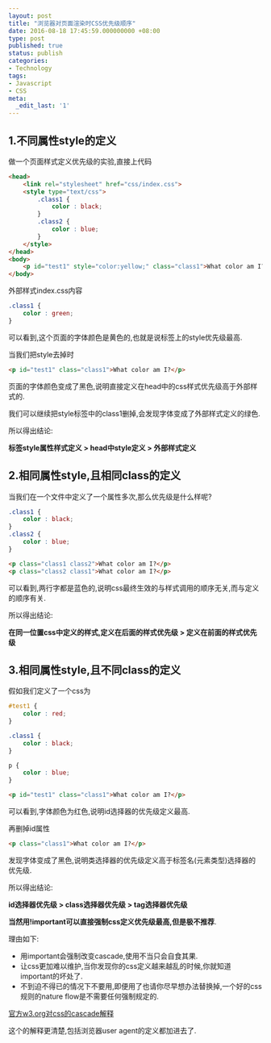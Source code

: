 ```yaml
---
layout: post
title: "浏览器对页面渲染时CSS优先级顺序"
date: 2016-08-18 17:45:59.000000000 +08:00
type: post
published: true
status: publish
categories:
- Technology
tags:
- Javascript
- CSS
meta:
  _edit_last: '1'
---
```


## 1.不同属性style的定义

做一个页面样式定义优先级的实验,直接上代码

```html
<head>
    <link rel="stylesheet" href="css/index.css">
    <style type="text/css">
        .class1 {
            color : black;
        }
        .class2 {
            color : blue;
        }
    </style>
</head>
<body>
    <p id="test1" style="color:yellow;" class="class1">What color am I?</p>
</body>
```

外部样式index.css内容

```css
.class1 {
    color : green;
}
```

可以看到,这个页面的字体颜色是黄色的,也就是说标签上的style优先级最高.

当我们把style去掉时

```html
<p id="test1" class="class1">What color am I?</p>
```

页面的字体颜色变成了黑色,说明直接定义在head中的css样式优先级高于外部样式的.

我们可以继续把style标签中的class1删掉,会发现字体变成了外部样式定义的绿色.

所以得出结论:

**标签style属性样式定义 > head中style定义 > 外部样式定义**

<!--more-->

## 2.相同属性style,且相同class的定义

当我们在一个文件中定义了一个属性多次,那么优先级是什么样呢?

```css
.class1 {
    color : black;
}
.class2 {
    color : blue;
}
```

```html
<p class="class1 class2">What color am I?</p>
<p class="class2 class1">What color am I?</p>
```

可以看到,两行字都是蓝色的,说明css最终生效的与样式调用的顺序无关,而与定义的顺序有关.

所以得出结论:

**在同一位置css中定义的样式,定义在后面的样式优先级 > 定义在前面的样式优先级**

## 3.相同属性style,且不同class的定义

假如我们定义了一个css为

```css
#test1 {
    color : red;
}

.class1 {
    color : black;
}

p {
    color : blue;
}
```

```html
<p id="test1" class="class1">What color am I?</p>
```

可以看到,字体颜色为红色,说明id选择器的优先级定义最高.

再删掉id属性

```html
<p class="class1">What color am I?</p>
```

发现字体变成了黑色,说明类选择器的优先级定义高于标签名(元素类型)选择器的优先级.

所以得出结论:

**id选择器优先级 > class选择器优先级 > tag选择器优先级**

**当然用!important可以直接强制css定义优先级最高,但是极不推荐**.

理由如下:

* 用important会强制改变cascade,使用不当只会自食其果.
* 让css更加难以维护,当你发现你的css定义越来越乱的时候,你就知道important的坏处了.
* 不到迫不得已的情况下不要用,即便用了也请你尽早想办法替换掉,一个好的css规则的nature flow是不需要任何强制规定的.

[官方w3.org对css的cascade解释](https://www.w3.org/TR/2011/REC-CSS2-20110607/cascade.html#cascade)

这个的解释更清楚,包括浏览器user agent的定义都加进去了.